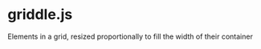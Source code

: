 griddle.js
==========

Elements in a grid, resized proportionally to fill the width of their container
